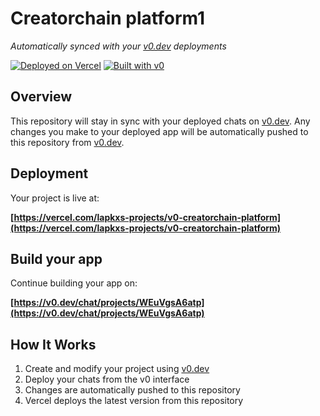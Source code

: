 # Creatorchain platform1

*Automatically synced with your [v0.dev](https://v0.dev) deployments*

[![Deployed on Vercel](https://img.shields.io/badge/Deployed%20on-Vercel-black?style=for-the-badge&logo=vercel)](https://vercel.com/lapkxs-projects/v0-creatorchain-platform)
[![Built with v0](https://img.shields.io/badge/Built%20with-v0.dev-black?style=for-the-badge)](https://v0.dev/chat/projects/WEuVgsA6atp)

## Overview

This repository will stay in sync with your deployed chats on [v0.dev](https://v0.dev).
Any changes you make to your deployed app will be automatically pushed to this repository from [v0.dev](https://v0.dev).

## Deployment

Your project is live at:

**[https://vercel.com/lapkxs-projects/v0-creatorchain-platform](https://vercel.com/lapkxs-projects/v0-creatorchain-platform)**

## Build your app

Continue building your app on:

**[https://v0.dev/chat/projects/WEuVgsA6atp](https://v0.dev/chat/projects/WEuVgsA6atp)**

## How It Works

1. Create and modify your project using [v0.dev](https://v0.dev)
2. Deploy your chats from the v0 interface
3. Changes are automatically pushed to this repository
4. Vercel deploys the latest version from this repository
